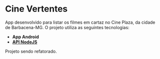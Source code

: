 <h1>Cine Vertentes</h1>

App desenvolvido para listar os filmes em cartaz no Cine Plaza, da cidade de Barbacena-MG. O projeto utiliza as seguintes tecnologias:
<ul>
  <li><strong>App Android</strong></li>
  <li><strong><a href="https://cinevertentes.herokuapp.com/api/v1/cineplaza/movies">API NodeJS</a></strong></li>
</ul>

Projeto sendo refatorado.
